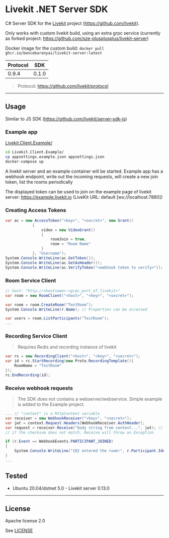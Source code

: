 # Livekit .NET Server SDK

C# Server SDK for the [Livekit](https://livekit.io) project (https://github.com/livekit).

Only works with custom livekit build, using an extra grpc service (currently as forked project: https://github.com/sze-plusplusplus/livekit-server)

Docker image for the custom build: `docker pull ghcr.io/bencebaranyai/livekit-server:latest`

| Protocol | SDK   |
| -------- | ----- |
| 0.9.4    | 0.1.0 |

> Protocol: https://github.com/livekit/protocol

---

## Usage

Similar to JS SDK (https://github.com/livekit/server-sdk-js)

### Example app

[Livekit.Client.Example/](Livekit.Client.Example/)

```bash
cd Livekit.Client.Example/
cp appsettings.example.json appsettings.json
docker-compose up
```

A livekit server and an example container will be started.
Example app has a webhook endpoint, write out the incoming requests, will create a new join token, list the rooms periodically

The displayed token can be used to join on the example page of livekit server: https://example.livekit.io (LiveKit URL: default [ws://localhost:7880])

### Creating Access Tokens

```c#
var ac = new AccessToken("<key>", "<secret>", new Grant()
            {
                video = new VideoGrant()
                {
                    roomJoin = true,
                    room = "Room Name"
                }
            }, "Username");
System.Console.WriteLine(ac.GetToken());
System.Console.WriteLine(ac.GetAsHeader());
System.Console.WriteLine(ac.VerifyToken("<webhook token to verify>")); // returns the "sha256" claim if otherwise the token is valid
```

### Room Service Client

```c#
// host: "http://<hostname>:<grpc_port_of_livekit>"
var room = new RoomClient("<host>", "<key>", "<secret>");

var room = room.CreateRoom("TestRoom");
System.Console.WriteLine(r.Name); // Properties can be accessed

var users = room.ListParticipants("TestRoom");
...
```

### Recording Service Client

> Requires Redis and recording instance of livekit

```c#
var rs = new RecordingClient("<host>", "<key>", "<secret>");
var id = rc.StartRecording(new Proto.RecordingTemplate(){
    RoomName = "TestRoom"
});
rc.EndRecording(id);
```

### Receive webhook requests

> The SDK does not contains a webserver/webservice. Simple example is added to the Example project.

```c#
... // "context" is a HttpContext variable
var receiver = new WebhookReceiver("<key>", "<secret>");
var jwt = context.Request.Headers[WebhookReceiver.AuthHeader];
var request = receiver.Receive("body string from context...", jwt); // skipAuth can be toggled
// if the checksum does not match, Receive will throw an Exception

if (r.Event == WebhookEvents.PARTICIPANT_JOINED)
{
    System.Console.WriteLine("{0} entered the room!", r.Participant.Identity);
}
...
```

## Tested

- Ubuntu 20.04/dotnet 5.0 - Livekit server 0.13.0

---

## License

Apache license 2.0

See [LICENSE](LICENSE)
